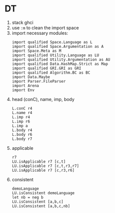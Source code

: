 # DT
1. stack ghci
1. use `:m` to clean the import space
1. import necessary modules:
    ```
    import qualified Space.Language as L
    import qualified Space.Argumentation as A
    import Space.Meta as M
    import qualified Utility.Language as LU
    import qualified Utility.Argumentation as AU
    import qualified Data.HashMap.Strict as Map
    import qualified GRI.GRI as GRI
    import qualified Algorithm.BC as BC
    import Data.Maybe
    import Parser.FileParser
    import Arena
    import Env
    ```
1. head (conC), name, imp, body 
    ```
    L.conC r4
    L.name r4
    L.imp r4
    L.imp r6
    L.imp a 
    L.body r4
    L.body r6
    L.body r7
    ```
1. applicable 
    ```
    r7
    LU.isApplicable r7 [c,t]
    LU.isApplicable r7 [c,t,r3,r7]
    LU.isApplicable r7 [c,r3,r6]
    ```
1. consistent
    ```
    demoLanguage
    LU.isConsistent demoLanguage
    let nb = neg b
    LU.isConsistent [a,b,c]
    LU.isConsistent [a,b,c,nb]
    ```